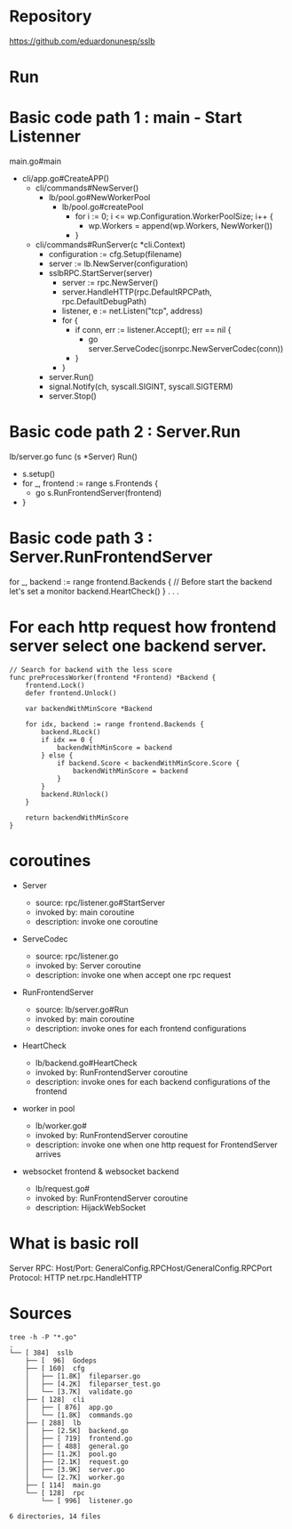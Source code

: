 # Repository
https://github.com/eduardonunesp/sslb

# Run

# Basic code path 1 : main - Start Listenner
main.go#main
- cli/app.go#CreateAPP()
  - cli/commands#NewServer()
    - lb/pool.go#NewWorkerPool
      - lb/pool.go#createPool
        - for i := 0; i <= wp.Configuration.WorkerPoolSize; i++ {
          - wp.Workers = append(wp.Workers, NewWorker())
        - }
  - cli/commands#RunServer(c \*cli.Context)
    - configuration := cfg.Setup(filename)
    - server := lb.NewServer(configuration)
    - sslbRPC.StartServer(server)
      - server := rpc.NewServer()
      - server.HandleHTTP(rpc.DefaultRPCPath, rpc.DefaultDebugPath)
      - listener, e := net.Listen("tcp", address)
      - for {
        - if conn, err := listener.Accept(); err == nil {
          - go server.ServeCodec(jsonrpc.NewServerCodec(conn))
        - }
      - }
    - server.Run()
    - signal.Notify(ch, syscall.SIGINT, syscall.SIGTERM)
    - server.Stop()

# Basic code path 2 : Server.Run
lb/server.go
func (s \*Server) Run()
- s.setup()
- for \_, frontend := range s.Frontends {
  - go s.RunFrontendServer(frontend)
- }

# Basic code path 3 : Server.RunFrontendServer
for \_, backend := range frontend.Backends {
  // Before start the backend let's set a monitor
  backend.HeartCheck()
}
.
.
.


# For each http request how frontend server select one backend server.
```
// Search for backend with the less score
func preProcessWorker(frontend *Frontend) *Backend {
	frontend.Lock()
	defer frontend.Unlock()

	var backendWithMinScore *Backend

	for idx, backend := range frontend.Backends {
		backend.RLock()
		if idx == 0 {
			backendWithMinScore = backend
		} else {
			if backend.Score < backendWithMinScore.Score {
				backendWithMinScore = backend
			}
		}
		backend.RUnlock()
	}

	return backendWithMinScore
}

```

# coroutines

- Server
  - source: rpc/listener.go#StartServer
  - invoked by: main coroutine
  - description: invoke one coroutine

- ServeCodec
  - source: rpc/listener.go
  - invoked by: Server coroutine
  - description: invoke one when accept one rpc request 

- RunFrontendServer
  - source: lb/server.go#Run
  - invoked by: main coroutine
  - description: invoke ones for each frontend configurations

- HeartCheck
  - lb/backend.go#HeartCheck
  - invoked by: RunFrontendServer coroutine
  - description: invoke ones for each backend configurations of the frontend

- worker in pool
  - lb/worker.go#
  - invoked by: RunFrontendServer coroutine
  - description: invoke one when one http request for FrontendServer arrives

- websocket frontend & websocket backend
  - lb/request.go#
  - invoked by: RunFrontendServer coroutine
  - description: HijackWebSocket

# What is basic roll

Server RPC:
  Host/Port:
    GeneralConfig.RPCHost/GeneralConfig.RPCPort
  Protocol:
    HTTP  net.rpc.HandleHTTP


# Sources
```
tree -h -P "*.go"
.
└── [ 384]  sslb
    ├── [  96]  Godeps
    ├── [ 160]  cfg
    │   ├── [1.8K]  fileparser.go
    │   ├── [4.2K]  fileparser_test.go
    │   └── [3.7K]  validate.go
    ├── [ 128]  cli
    │   ├── [ 876]  app.go
    │   └── [1.8K]  commands.go
    ├── [ 288]  lb
    │   ├── [2.5K]  backend.go
    │   ├── [ 719]  frontend.go
    │   ├── [ 488]  general.go
    │   ├── [1.2K]  pool.go
    │   ├── [2.1K]  request.go
    │   ├── [3.9K]  server.go
    │   └── [2.7K]  worker.go
    ├── [ 114]  main.go
    └── [ 128]  rpc
        └── [ 996]  listener.go

6 directories, 14 files
```
